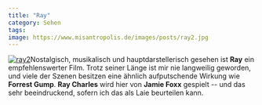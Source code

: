 ```yaml
---
title: "Ray"
category: Sehen
tags: 
image: https://www.misantropolis.de/images/posts/ray2.jpg
---
```


[![](http://www.misantropolis.de/wp-content/uploads/2008/04/ray2.jpg "ray2")](http://www.misantropolis.de/wp-content/uploads/2008/04/ray2.jpg)Nostalgisch, musikalisch und hauptdarstellerisch gesehen ist **Ray** ein empfehlenswerter Film. Trotz seiner Länge ist mir nie langweilig geworden, und viele der Szenen besitzen eine ähnlich aufputschende Wirkung wie **Forrest Gump**. **Ray Charles** wird hier von **Jamie Foxx** gespielt -- und das sehr beeindruckend, sofern ich das als Laie beurteilen kann.